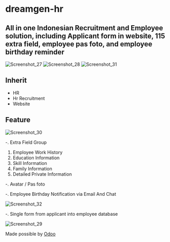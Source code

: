 # dreamgen-hr

<h2>All in one Indonesian Recruitment and Employee solution, including Applicant form in website, 115 extra field, employee pas foto, and employee birthday reminder</h2>

![Screenshot_27](https://user-images.githubusercontent.com/76990310/197162347-d6833515-e378-4672-815a-e2064fdfb267.png)
![Screenshot_28](https://user-images.githubusercontent.com/76990310/197162350-07cf4f68-7837-49c9-a030-355d89aeb269.png)
![Screenshot_31](https://user-images.githubusercontent.com/76990310/197162359-e26bdddb-11de-4169-bf2d-eca91047355e.png)

<h2>Inherit</h2>
<ul>
  <li>HR</li>
  <li>Hr Recruitment</li>
  <li>Website</li>
</ul>

<h2>Feature</h2>

![Screenshot_30](https://user-images.githubusercontent.com/76990310/197162357-e8ccfce7-1319-41d5-a41a-a2c66954c25f.png)
<p>-. Extra Field Group</p>
<ol>
<li>Employee Work History</li>
<li>Education Information</li>
<li>Skill Information</li>
<li>Family Information</li>
<li>Detailed Private Information</li>
</ol>
<p>-. Avatar / Pas foto</p>
<p>-. Employee Birthday Notification via Email And Chat</p>

![Screenshot_32](https://user-images.githubusercontent.com/76990310/197162360-c99a519a-1400-43b6-9641-a99b14b9f984.png)

<p>-. Single form from applicant into employee database</p>


![Screenshot_29](https://user-images.githubusercontent.com/76990310/197162353-fb72753e-c14e-45c1-87b8-22c7e90e48ef.png)

Made possible by <a href="https://www.odoo.com/">Odoo</a>
